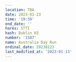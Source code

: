 ```yaml
---
location: TBA
date: 2023-01-23
time: '19:30'
end_date: ''
hares: STTI
hash: Dublin H3
number: '1587'
name: Australia Day Run
ordinal_date: 20230123
last_modified_at: '2023-01-13'
---
```


